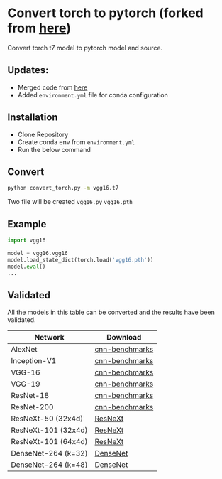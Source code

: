 # Convert torch to pytorch (forked from [here](https://github.com/clcarwin/convert_torch_to_pytorch))
Convert torch t7 model to pytorch model and source.

## Updates:
- Merged code from [here](https://github.com/clcarwin/convert_torch_to_pytorch/pull/43/files)
- Added `environment.yml` file for conda configuration

## Installation
- Clone Repository
- Create conda env from `environment.yml`
- Run the below command

## Convert
```bash
python convert_torch.py -m vgg16.t7
```
Two file will be created ```vgg16.py``` ```vgg16.pth```

## Example
```python
import vgg16

model = vgg16.vgg16
model.load_state_dict(torch.load('vgg16.pth'))
model.eval()
...
```
## Validated
All the models in this table can be converted and the results have been validated.

| Network             | Download |
| ------------------- | -------- |
| AlexNet | [cnn-benchmarks](https://github.com/jcjohnson/cnn-benchmarks) |
| Inception-V1 | [cnn-benchmarks](https://github.com/jcjohnson/cnn-benchmarks) |
| VGG-16 | [cnn-benchmarks](https://github.com/jcjohnson/cnn-benchmarks) |
| VGG-19 | [cnn-benchmarks](https://github.com/jcjohnson/cnn-benchmarks) |
| ResNet-18 | [cnn-benchmarks](https://github.com/jcjohnson/cnn-benchmarks) |
| ResNet-200 | [cnn-benchmarks](https://github.com/jcjohnson/cnn-benchmarks) |
| ResNeXt-50 (32x4d) | [ResNeXt](https://github.com/facebookresearch/ResNeXt) |
| ResNeXt-101 (32x4d) | [ResNeXt](https://github.com/facebookresearch/ResNeXt) |
| ResNeXt-101 (64x4d) | [ResNeXt](https://github.com/facebookresearch/ResNeXt) |
| DenseNet-264 (k=32) | [DenseNet](https://github.com/liuzhuang13/DenseNet#results-on-imagenet-and-pretrained-models) |
| DenseNet-264 (k=48) | [DenseNet](https://github.com/liuzhuang13/DenseNet#results-on-imagenet-and-pretrained-models) |
